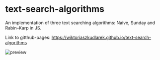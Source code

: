 # text-search-algorithms
An implementation of three text searching algorithms: Naive, Sunday and Rabin–Karp in JS.

Link to gitthub-pages: https://wiktoriaszkudlarek.github.io/text-search-algorithms

![preview](https://user-images.githubusercontent.com/61429997/224172065-cfb47da4-03f5-4ebf-a643-3827fc03866c.png)
